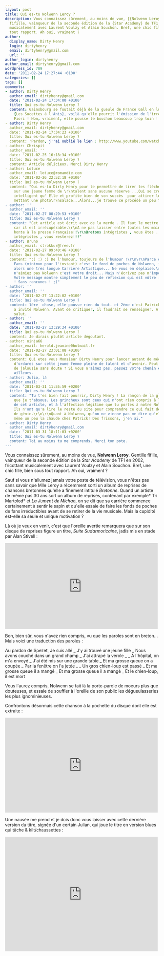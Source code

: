 ```yaml
---
layout: post
title: Qui es-tu Nolwenn Leroy ?
description: Vous connaissez sûrement, au moins de vue, {{Nolwenn Leroy}}. Gentille
  fifille, vainqueur de la seconde édition de la {Star Academy} de TF1 en 2002, fricottant
  musicalement avec Laurent Voulzy et Alain Souchon. Bref, une chic fille, bien sous
  tout rapport. Ah oui, vraiment ?
author:
  display_name: Dirty Henry
  login: dirtyhenry
  email: dirtyhenry@gmail.com
  url: ''
author_login: dirtyhenry
author_email: dirtyhenry@gmail.com
wordpress_id: 789
date: '2011-02-24 17:27:44 +0100'
categories: []
tags: []
comments:
- author: Dirty Henry
  author_email: dirtyhenry@gmail.com
  date: '2011-02-24 17:34:00 +0100'
  title: Qui es-tu Nolwenn Leroy ?
  content: Gainsbourg se foutait déjà de la gueule de France Gall en lui faisant chanter
    {Les Sucettes à l'Anis}, voilà qu'elle pourrit l'émission de l'irréprochable Patrick
    Fiori ! Non, vraiment, elle pousse le bouchon beaucoup trop loin !
- author: Dirty Henry
  author_email: dirtyhenry@gmail.com
  date: '2011-02-24 17:34:23 +0100'
  title: Qui es-tu Nolwenn Leroy ?
  content: 'Pardon, j''ai oublié le lien : http://www.youtube.com/watch?v=f844q5FOflI'
- author: Chrispit
  author_email: ''
  date: '2011-02-25 16:18:34 +0100'
  title: Qui es-tu Nolwenn Leroy ?
  content: Article délicieux. Merci Dirty Henry
- author: Lotuce
  author_email: lotuce@romandie.com
  date: '2011-02-26 22:52:18 +0100'
  title: Qui es-tu Nolwenn Leroy ?
  content: "Qui es-tu Dirty Henry pour te permettre de tirer tes flèches si facilement
    sur une jeune femme de \r\ntalent sans aucune réserve ...Qui se croit donc plus
    intelligent qu' Elle et profite bien de son succès  pour attirer les visiteurs,en
    mettant une photo\r\nsalace...Alors...je trouve ce procédé un peu facile et vulgaire."
- author: ''
  author_email: ''
  date: '2011-02-27 00:29:53 +0100'
  title: Qui es-tu Nolwenn Leroy ?
  content: "Cet article est écrit avec de la merde . Il faut le mettre à la poubelle
    car il est irrécupérable.\r\nA ne pas laisser entre toutes les mains ; Il fait
    honte à la presse Française!!\r\nBretons intégristes , vous êtes ......Bretons
    intégristes , vous resterez!!!"
- author: Bruno
  author_email: strokkur@free.fr
  date: '2011-02-27 09:40:46 +0100'
  title: Qui es-tu Nolwenn Leroy ?
  content: ":) :) :) De l'humour, toujours de l'humour !\r\n\r\nParce que si 300 000
    Fans (minimun pour l'instant) c'est le fond de poches de Nolwenn, je lui promets
    alors une très longue Carrière Artistique... Ne vous en déplaise.\r\nQue vous
    n'aimiez pas Nolwenn c'est votre droit... Mais n'écrivez pas n'importe quoi, svp...
    Votre message montre simplement le peu de réflexion qui est vôtre :) :) :)\r\n\r\nAllez
    ! Sans rancunes ! ;)"
- author: ''
  author_email: ''
  date: '2011-02-27 13:22:02 +0100'
  title: Qui es-tu Nolwenn Leroy ?
  content: 1ère  chose, elle pousse rien du tout. et 2ème c'est Patrick Fiori qui
    a invité Nolwenn. Avant de critiquer, il faudrait se renseigner. A bon entendeur
    salut.
- author: ''
  author_email: ''
  date: '2011-02-27 13:29:34 +0100'
  title: Qui es-tu Nolwenn Leroy ?
  content: Je dirais plutôt article dégoutant.
- author: ninja66
  author_email: herold.jeanine0hotmail.fr
  date: '2011-02-27 23:01:08 +0100'
  title: Qui es-tu Nolwenn Leroy ?
  content: Qui etes vous Monsieur Dirty Henry pour lancer autant de méchancetés, et
    d'ordures sur cette jeune femme pleine de talent et d'avenir. Peut être un peu
    de jalousie sans doute ? Si vous n'aimez pas, passez votre chemin et aller vomir
    ailleurs.
- author: Julio, là
  author_email: ''
  date: '2011-03-31 11:55:59 +0200'
  title: Qui es-tu Nolwenn Leroy ?
  content: "Tu t'es bien fait pourrir, Dirty Henry ! La rançon de la gloire !\r\n\r\nSache
    que je t'absous. Les grincheux sont ceux qui n'ont rien compris à l'humour sous-jacent
    de cet article, et à l'affection légitime que tu portes à notre Nolwenn nationale.
    Ils n'ont qu'a lire le reste du site pour comprendre ce qui fait de toi ce chroniqueur
    de génie.\r\n\r\nQuant à Nolwenn, qu'on ne vienne pas me dire qu'elle fait quand
    même un peu la chaude chez Patrick! Des frissons, j'en ai."
- author: Dirty Henry
  author_email: dirtyhenry@gmail.com
  date: '2011-03-31 18:11:03 +0200'
  title: Qui es-tu Nolwenn Leroy ?
  content: Toi au moins tu me comprends. Merci ton pote.
---
```

Vous connaissez sûrement, au moins de vue, __Nolwenn Leroy__. Gentille fifille, vainqueur de la seconde édition de la *Star Academy* de TF1 en 2002, fricottant musicalement avec Laurent Voulzy et Alain Souchon. Bref, une chic fille, bien sous tout rapport. Ah oui, vraiment ?

Sauf si vous n'allumez jamais votre poste de télévision, vous n'êtes pas sans savoir que Mlle Leroy a récemment sorti un album de reprises de chansons bretonnes qu'elle a finement intitulé *Bretonne*. Quand un artiste de même pas 30 ans sort un album de reprises, contenant par exemple* Tri Martolod* et *La Jument de Michao*, on se dit que sa carrière commence certainement à sentir le sapin et qu'elle essaie de faire les fonds de poches de fans irréductibles avant de se retirer de la vie musicale. Mais la cupidité est-elle sa seule et unique motivation ?

Là où je veux en venir, c'est que l'oreille avertie remarquera que sur son disque de reprises figure un titre, *Suite Sudarmoricaine*, jadis mis en stade par Alan Stivell :

<iframe frameborder="0" width="500" height="281" src="http://www.dailymotion.com/embed/video/x8b6na?width=500"></iframe>

Bon, bien sûr, vous n'avez rien compris, vu que les paroles sont en breton... Mais voici une traduction des paroles :

<quote>
Au pardon de Spezet, Je suis allé 
_ J'y ai trouvé une jeune fille
_ Nous avons couché dans un grand champ
_ J'ai attrapé la vérole
_ 
_ A l'hôpital, on m'a envoyé
_ J'ai été mis sur une grande table
_ Et ma grosse queue on a coupée
_ Par la fenêtre on l'a jetée
_ 
_ Un gros chien-loup est passé
_ Et ma grosse queue il a mangé
_ Et ma grosse queue il a mangé
_ Et le chien-loup, il est mort
</quote>

Vous l'aurez compris, Nolwenn se fait là la porte-parole de moeurs plus que douteuses, et essaie de souffler à l'oreille de son public les dégueulasseries les plus ignominieuses.

Confrontons désormais cette chanson à la pochette du disque dont elle est extraite :

<iframe title="YouTube video player" width="500" height="311" src="http://www.youtube.com/embed/lioi51A5oUY?rel=0" frameborder="0" allowfullscreen></iframe>

Une nausée me prend et je dois donc vous laisser avec cette dernière version du titre, signée d'un certain Julian, qui joue le titre en version blues qui tâche & kilt/chaussettes :

<iframe frameborder="0" width="500" height="375" src="http://www.dailymotion.com/embed/video/x6d184?width=500"></iframe>
